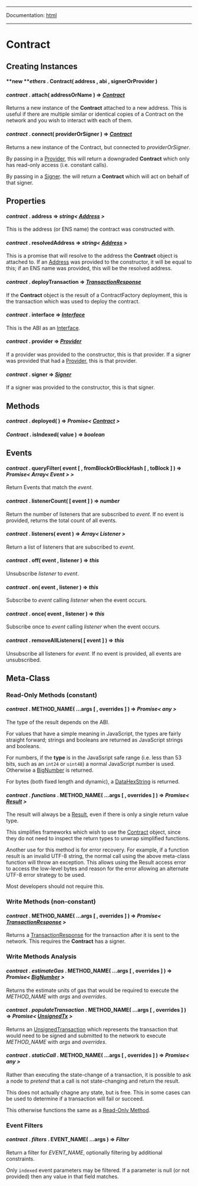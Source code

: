 -----

Documentation: [html](https://docs-beta.ethers.io/)

-----

Contract
========

Creating Instances
------------------

#### **new ***ethers* . **Contract**( address , abi , signerOrProvider )



#### *contract* . **attach**( addressOrName ) => *[Contract](/api/contract/contract/)*

Returns a new instance of the **Contract** attached to a new address. This is useful if there are multiple similar or identical copies of a Contract on the network and you wish to interact with each of them.


#### *contract* . **connect**( providerOrSigner ) => *[Contract](/api/contract/contract/)*

Returns a new instance of the Contract, but connected to *providerOrSigner*.

By passing in a [Provider](/api/providers/provider/), this will return a downgraded **Contract** which only has read-only access (i.e. constant calls).

By passing in a [Signer](/api/signer/#Signer). the will return a **Contract** which will act on behalf of that signer.


Properties
----------

#### *contract* . **address** => *string< [Address](/api/utils/address/#address) >*

This is the address (or ENS name) the contract was constructed with.


#### *contract* . **resolvedAddress** => *string< [Address](/api/utils/address/#address) >*

This is a promise that will resolve to the address the **Contract** object is attached to. If an [Address](/api/utils/address/#address) was provided to the constructor, it will be equal to this; if an ENS name was provided, this will be the resolved address.


#### *contract* . **deployTransaction** => *[TransactionResponse](/api/providers/types/#providers-TransactionResponse)*

If the **Contract** object is the result of a ContractFactory deployment, this is the transaction which was used to deploy the contract.


#### *contract* . **interface** => *[Interface](/api/utils/abi/interface/)*

This is the ABI as an [Interface](/api/utils/abi/interface/).


#### *contract* . **provider** => *[Provider](/api/providers/provider/)*

If a provider was provided to the constructor, this is that provider. If a signer was provided that had a [Provider](/api/providers/provider/), this is that provider.


#### *contract* . **signer** => *[Signer](/api/signer/#Signer)*

If a signer was provided to the constructor, this is that signer.


Methods
-------

#### *contract* . **deployed**( ) => *Promise< [Contract](/api/contract/contract/) >*



#### *Contract* . **isIndexed**( value ) => *boolean*



Events
------

#### *contract* . **queryFilter**( event [ , fromBlockOrBlockHash [ , toBlock ] ) => *Promise< Array< Event > >*

Return Events that match the *event*.


#### *contract* . **listenerCount**( [ event ] ) => *number*

Return the number of listeners that are subscribed to *event*. If no event is provided, returns the total count of all events.


#### *contract* . **listeners**( event ) => *Array< Listener >*

Return a list of listeners that are subscribed to *event*.


#### *contract* . **off**( event , listener ) => *this*

Unsubscribe *listener* to *event*.


#### *contract* . **on**( event , listener ) => *this*

Subscribe to *event* calling *listener* when the event occurs.


#### *contract* . **once**( event , listener ) => *this*

Subscribe once to *event* calling *listener* when the event occurs.


#### *contract* . **removeAllListeners**( [ event ] ) => *this*

Unsubscribe all listeners for *event*. If no event is provided, all events are unsubscribed.


Meta-Class
----------

### Read-Only Methods (constant)

#### *contract* . **METHOD_NAME**( ...args [ , overrides ] ) => *Promise< any >*

The type of the result depends on the ABI.

For values that have a simple meaning in JavaScript, the types are fairly straight forward; strings and booleans are returned as JavaScript strings and booleans.

For numbers, if the **type** is in the JavaSsript safe range (i.e. less than 53 bits, such as an `int24` or `uint48`) a normal JavaScript number is used. Otherwise a [BigNumber](/api/utils/bignumber/) is returned.

For bytes (both fixed length and dynamic), a [DataHexString](/api/utils/bytes/#DataHexString) is returned.


#### *contract* . *functions* . **METHOD_NAME**( ...args [ , overrides ] ) => *Promise< [Result](/api/utils/abi/interface/#Result) >*

The result will always be a [Result](/api/utils/abi/interface/#Result), even if there is only a single return value type.

This simplifies frameworks which wish to use the [Contract](/api/contract/contract/) object, since they do not need to inspect the return types to unwrap simplified functions.

Another use for this method is for error recovery. For example, if a function result is an invalid UTF-8 string, the normal call using the above meta-class function will throw an exception. This allows using the Result access error to access the low-level bytes and reason for the error allowing an alternate UTF-8 error strategy to be used.

Most developers should not require this.


### Write Methods (non-constant)

#### *contract* . **METHOD_NAME**( ...args [ , overrides ] ) => *Promise< [TransactionResponse](/api/providers/types/#providers-TransactionResponse) >*

Returns a [TransactionResponse](/api/providers/types/#providers-TransactionResponse) for the transaction after it is sent to the network. This requires the **Contract** has a signer.


### Write Methods Analysis

#### *contract* . *estimateGas* . **METHOD_NAME**( ...args [ , overrides ] ) => *Promise< [BigNumber](/api/utils/bignumber/) >*

Returns the estimate units of gas that would be required to execute the *METHOD_NAME* with *args* and *overrides*.


#### *contract* . *populateTransaction* . **METHOD_NAME**( ...args [ , overrides ] ) => *Promise< [UnsignedTx](/api/utils/transactions/#UnsignedTransaction) >*

Returns an [UnsignedTransaction](/api/utils/transactions/#UnsignedTransaction) which represents the transaction that would need to be signed and submitted to the network to execute *METHOD_NAME* with *args* and *overrides*.


#### *contract* . *staticCall* . **METHOD_NAME**( ...args [ , overrides ] ) => *Promise< any >*

Rather than executing the state-change of a transaction, it is possible to ask a node to *pretend* that a call is not state-changing and return the result.

This does not actually chagne any state, but is free. This in some cases can be used to determine if a transaction will fail or succeed.

This otherwise functions the same as a [Read-Only Method](/api/contract/contract/#contract--readonly).


### Event Filters

#### *contract* . *filters* . **EVENT_NAME**( ...args ) => *Filter*

Return a filter for *EVENT_NAME*, optionally filtering by additional constraints.

Only `indexed` event parameters may be filtered. If a parameter is null (or not provided) then any value in that field matches.


